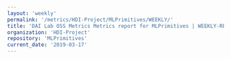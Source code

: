 ```yaml
---
layout: 'weekly'
permalink: '/metrics/HDI-Project/MLPrimitives/WEEKLY/'
title: 'DAI Lab OSS Metrics Metrics report for MLPrimitives | WEEKLY-REPORT-2019-03-17'
organization: 'HDI-Project'
repository: 'MLPrimitives'
current_date: '2019-03-17'
---
```

